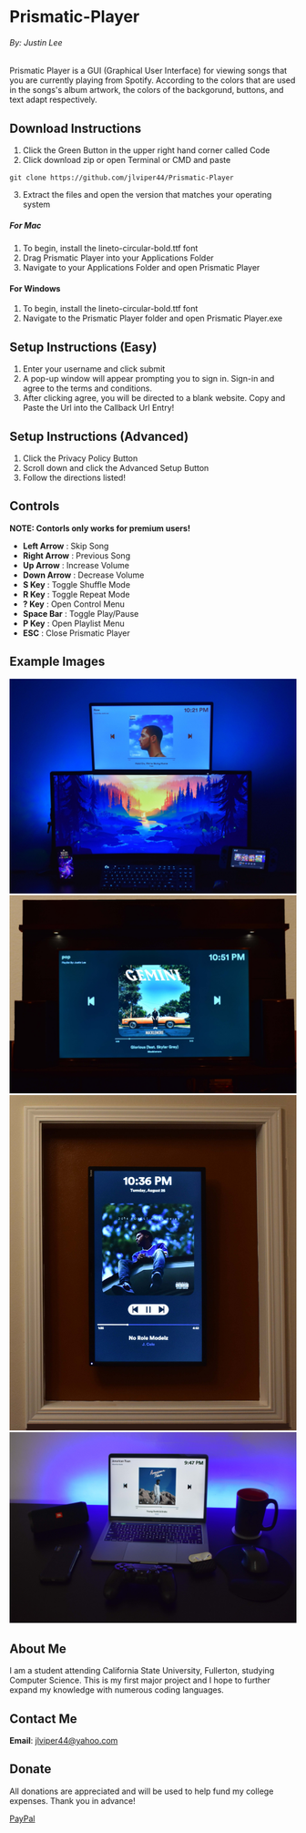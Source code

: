 # Prismatic-Player
###### By: Justin Lee
Prismatic Player is a GUI (Graphical User Interface) for viewing songs that you are currently playing from Spotify. 
According to the colors that are used in the songs's album artwork, the colors of the backgorund, buttons, and text adapt respectively.

## Download Instructions
1. Click the Green Button in the upper right hand corner called Code
2. Click download zip or
open Terminal or CMD and paste
```
git clone https://github.com/jlviper44/Prismatic-Player
```

3. Extract the files and open the version that matches your operating system

##### For Mac 
1. To begin, install the lineto-circular-bold.ttf font
2. Drag Prismatic Player into your Applications Folder
3. Navigate to your Applications Folder and open Prismatic Player 

#### For Windows 
1. To begin, install the lineto-circular-bold.ttf font
2. Navigate to the Prismatic Player folder and open Prismatic Player.exe


## Setup Instructions (Easy)
1. Enter your username and click submit
2. A pop-up window will appear prompting you to sign in. Sign-in and agree to the terms and conditions.
3. After clicking agree, you will be directed to a blank website. Copy and Paste the Url into the Callback Url Entry!

## Setup Instructions (Advanced)
1. Click the Privacy Policy Button
2. Scroll down and click the Advanced Setup Button
3. Follow the directions listed! 

## Controls
**NOTE: Contorls only works for premium users!**
+ **Left Arrow** : Skip Song
+ **Right Arrow** : Previous Song
+ **Up Arrow** : Increase Volume
+ **Down Arrow** : Decrease Volume
+ **S Key** : Toggle Shuffle Mode
+ **R Key** : Toggle Repeat Mode
+ **? Key** : Open Control Menu
+ **Space Bar** : Toggle Play/Pause
+ **P Key** : Open Playlist Menu
+ **ESC** : Close Prismatic Player

## Example Images
![1](https://github.com/jlviper44/Prismatic-Player/blob/master/Example%20Images/1.jpg)
![2](https://github.com/jlviper44/Prismatic-Player/blob/master/Example%20Images/2.jpg)
![3](https://github.com/jlviper44/Prismatic-Player/blob/master/Example%20Images/3.jpg)
![4](https://github.com/jlviper44/Prismatic-Player/blob/master/Example%20Images/4.jpg)

## About Me
I am a student attending California State University, Fullerton, studying Computer Science. 
This is my first major project and I hope to further expand my knowledge with numerous coding languages.

## Contact Me
**Email**: jlviper44@yahoo.com

## Donate
All donations are appreciated and will be used to help fund my college expenses. 
Thank you in advance!

[PayPal](https://www.paypal.com/cgi-bin/webscr?cmd=_donations&business=jlviper44%40gmail.com&currency_code=USD&source=url)

